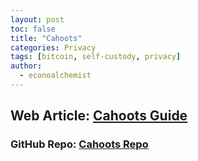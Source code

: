 ```yaml
---
layout: post
toc: false
title: "Cahoots"
categories: Privacy
tags: [bitcoin, self-custody, privacy]
author:
  - econoalchemist
---
```

## Web Article: [Cahoots Guide](https://cahoots.econoalchemist.com)
### GitHub Repo: [Cahoots Repo](https://github.com/econoalchemist/Cahoots)


